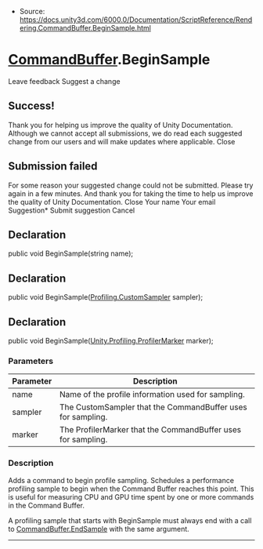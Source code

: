* Source: https://docs.unity3d.com/6000.0/Documentation/ScriptReference/Rendering.CommandBuffer.BeginSample.html

#  [CommandBuffer](https://docs.unity3d.com/6000.0/Documentation/ScriptReference/Rendering.CommandBuffer.html).BeginSample
Leave feedback
Suggest a change
## Success!
Thank you for helping us improve the quality of Unity Documentation. Although we cannot accept all submissions, we do read each suggested change from our users and will make updates where applicable.
Close
## Submission failed
For some reason your suggested change could not be submitted. Please <a>try again</a> in a few minutes. And thank you for taking the time to help us improve the quality of Unity Documentation.
Close
Your name Your email Suggestion* Submit suggestion
Cancel
## Declaration
public void BeginSample(string name); 
## Declaration
public void BeginSample([Profiling.CustomSampler](https://docs.unity3d.com/6000.0/Documentation/ScriptReference/Profiling.CustomSampler.html) sampler); 
## Declaration
public void BeginSample([Unity.Profiling.ProfilerMarker](https://docs.unity3d.com/6000.0/Documentation/ScriptReference/Unity.Profiling.ProfilerMarker.html) marker); 
### Parameters
Parameter | Description  
---|---  
name | Name of the profile information used for sampling.  
sampler | The CustomSampler that the CommandBuffer uses for sampling.  
marker | The ProfilerMarker that the CommandBuffer uses for sampling.  
### Description
Adds a command to begin profile sampling.
Schedules a performance profiling sample to begin when the Command Buffer reaches this point. This is useful for measuring CPU and GPU time spent by one or more commands in the Command Buffer.  
  
A profiling sample that starts with BeginSample must always end with a call to [CommandBuffer.EndSample](https://docs.unity3d.com/6000.0/Documentation/ScriptReference/Rendering.CommandBuffer.EndSample.html) with the same argument.
* * *
